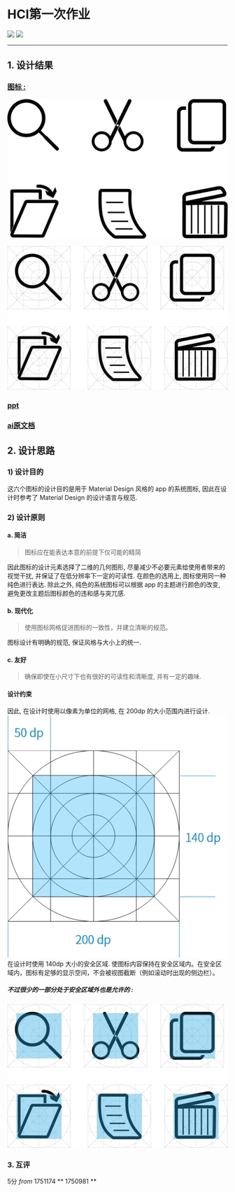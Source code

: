 # HCI第一次作业

![](https://badgen.net/badge/**/1751130/blue)  ![](https://badgen.net/badge/**/1751576/cyan)

--------
## 1. 设计结果
### [图标 :](icon/2.png)
![pic2](icon/2.png)

![pic](icon/1.png)
### [ppt](icon/icon.pptx)
### [ai原文档](icon/icon.ai)

## 2. 设计思路
### 1) 设计目的
这六个图标的设计目的是用于 Material Design 风格的 app 的系统图标, 因此在设计时参考了 Material Design 的设计语言与规范.
### 2) 设计原则
#### a. 简洁
>图标应在能表达本意的前提下仅可能的精简

因此图标的设计元素选择了二维的几何图形, 尽量减少不必要元素给使用者带来的视觉干扰, 并保证了在低分辨率下一定的可读性.
在颜色的选用上, 图标使用同一种纯色进行表达. 除此之外, 纯色的系统图标可以根据 app 的主题进行颜色的改变, 避免更改主题后图标颜色的违和感与突兀感.

#### b. 现代化
>使用图标网格促进图标的一致性，并建立清晰的规范。

图标设计有明确的规范, 保证风格与大小上的统一. 

#### c. 友好
>确保即使在小尺寸下也有很好的可读性和清晰度, 并有一定的趣味. 

#### 设计约束
因此, 在设计时使用以像素为单位的网格, 在 200dp 的大小范围内进行设计.
![pic2](img/1.png)
在设计时使用 140dp 大小的安全区域. 使图标内容保持在安全区域内。在安全区域内，图标有足够的显示空间，不会被视图截断（例如滚动时出现的侧边栏）。

##### 不过很少的一部分处于安全区域外也是允许的 :

![pic](img/3.png)

### 3. 互评
5分
*from*  1751174 ** 1750981 **


